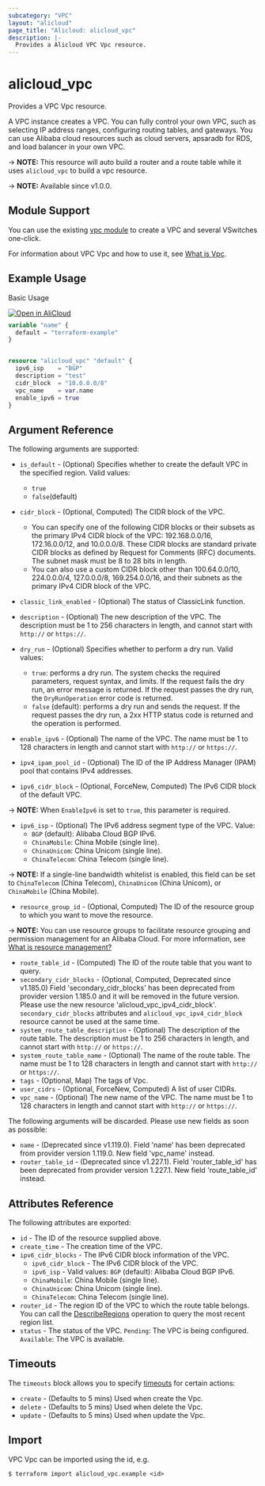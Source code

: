 ```yaml
---
subcategory: "VPC"
layout: "alicloud"
page_title: "Alicloud: alicloud_vpc"
description: |-
  Provides a Alicloud VPC Vpc resource.
---
```


# alicloud_vpc

Provides a VPC Vpc resource.

A VPC instance creates a VPC. You can fully control your own VPC, such as selecting IP address ranges, configuring routing tables, and gateways. You can use Alibaba cloud resources such as cloud servers, apsaradb for RDS, and load balancer in your own VPC. 

-> **NOTE:** This resource will auto build a router and a route table while it uses `alicloud_vpc` to build a vpc resource. 

-> **NOTE:** Available since v1.0.0.

## Module Support

You can use the existing [vpc module](https://registry.terraform.io/modules/alibaba/vpc/alicloud) 
to create a VPC and several VSwitches one-click.

For information about VPC Vpc and how to use it, see [What is Vpc](https://www.alibabacloud.com/help/en/virtual-private-cloud/latest/what-is-a-vpc).

## Example Usage

Basic Usage

<div style="display: block;margin-bottom: 40px;"><div class="oics-button" style="float: right;position: absolute;margin-bottom: 10px;">
  <a href="https://api.aliyun.com/terraform?resource=alicloud_vpc&exampleId=d5070149-7922-e5bb-2494-de31dd34464d70a607da&activeTab=example&spm=docs.r.vpc.0.d507014979&intl_lang=EN_US" target="_blank">
    <img alt="Open in AliCloud" src="https://img.alicdn.com/imgextra/i1/O1CN01hjjqXv1uYUlY56FyX_!!6000000006049-55-tps-254-36.svg" style="max-height: 44px; max-width: 100%;">
  </a>
</div></div>

```terraform
variable "name" {
  default = "terraform-example"
}


resource "alicloud_vpc" "default" {
  ipv6_isp    = "BGP"
  description = "test"
  cidr_block  = "10.0.0.0/8"
  vpc_name    = var.name
  enable_ipv6 = true
}
```

## Argument Reference

The following arguments are supported:
* `is_default` - (Optional) Specifies whether to create the default VPC in the specified region. Valid values:
  - `true`
  - `false`(default)

* `cidr_block` - (Optional, Computed) The CIDR block of the VPC.
  - You can specify one of the following CIDR blocks or their subsets as the primary IPv4 CIDR block of the VPC: 192.168.0.0/16, 172.16.0.0/12, and 10.0.0.0/8. These CIDR blocks are standard private CIDR blocks as defined by Request for Comments (RFC) documents. The subnet mask must be 8 to 28 bits in length.
  - You can also use a custom CIDR block other than 100.64.0.0/10, 224.0.0.0/4, 127.0.0.0/8, 169.254.0.0/16, and their subnets as the primary IPv4 CIDR block of the VPC.

* `classic_link_enabled` - (Optional) The status of ClassicLink function.
* `description` - (Optional) The new description of the VPC. The description must be 1 to 256 characters in length, and cannot start with `http://` or `https://`. 
* `dry_run` - (Optional) Specifies whether to perform a dry run. Valid values:
  - `true`: performs a dry run. The system checks the required parameters, request syntax, and limits. If the request fails the dry run, an error message is returned. If the request passes the dry run, the `DryRunOperation` error code is returned.
  - `false` (default): performs a dry run and sends the request. If the request passes the dry run, a 2xx HTTP status code is returned and the operation is performed.
* `enable_ipv6` - (Optional) The name of the VPC. The name must be 1 to 128 characters in length and cannot start with `http://` or `https://`. 
* `ipv4_ipam_pool_id` - (Optional) The ID of the IP Address Manager (IPAM) pool that contains IPv4 addresses. 
* `ipv6_cidr_block` - (Optional, ForceNew, Computed) The IPv6 CIDR block of the default VPC.

-> **NOTE:**  When `EnableIpv6` is set to `true`, this parameter is required.

* `ipv6_isp` - (Optional) The IPv6 address segment type of the VPC. Value:
  - `BGP` (default): Alibaba Cloud BGP IPv6.
  - `ChinaMobile`: China Mobile (single line).
  - `ChinaUnicom`: China Unicom (single line).
  - `ChinaTelecom`: China Telecom (single line).

-> **NOTE:**  If a single-line bandwidth whitelist is enabled, this field can be set to `ChinaTelecom` (China Telecom), `ChinaUnicom` (China Unicom), or `ChinaMobile` (China Mobile).
* `resource_group_id` - (Optional, Computed) The ID of the resource group to which you want to move the resource.

-> **NOTE:**   You can use resource groups to facilitate resource grouping and permission management for an Alibaba Cloud. For more information, see [What is resource management?](https://www.alibabacloud.com/help/en/doc-detail/94475.html)

* `route_table_id` - (Computed) The ID of the route table that you want to query. 
* `secondary_cidr_blocks` - (Optional, Computed, Deprecated since v1.185.0) Field 'secondary_cidr_blocks' has been deprecated from provider version 1.185.0 and it will be removed in the future version. Please use the new resource 'alicloud_vpc_ipv4_cidr_block'. `secondary_cidr_blocks` attributes and `alicloud_vpc_ipv4_cidr_block` resource cannot be used at the same time.
* `system_route_table_description` - (Optional) The description of the route table. The description must be 1 to 256 characters in length, and cannot start with `http://` or `https://`. 
* `system_route_table_name` - (Optional) The name of the route table. The name must be 1 to 128 characters in length and cannot start with `http://` or `https://`. 
* `tags` - (Optional, Map) The tags of Vpc.
* `user_cidrs` - (Optional, ForceNew, Computed) A list of user CIDRs.
* `vpc_name` - (Optional) The new name of the VPC. The name must be 1 to 128 characters in length and cannot start with `http://` or `https://`. 

The following arguments will be discarded. Please use new fields as soon as possible:
* `name` - (Deprecated since v1.119.0). Field 'name' has been deprecated from provider version 1.119.0. New field 'vpc_name' instead.
* `router_table_id` - (Deprecated since v1.227.1). Field 'router_table_id' has been deprecated from provider version 1.227.1. New field 'route_table_id' instead.

## Attributes Reference

The following attributes are exported:
* `id` - The ID of the resource supplied above.
* `create_time` - The creation time of the VPC.
* `ipv6_cidr_blocks` - The IPv6 CIDR block information of the VPC.
  * `ipv6_cidr_block` - The IPv6 CIDR block of the VPC.
  * `ipv6_isp` - Valid values: `BGP` (default): Alibaba Cloud BGP IPv6.
  - `ChinaMobile`: China Mobile (single line).
  - `ChinaUnicom`: China Unicom (single line).
  - `ChinaTelecom`: China Telecom (single line).
* `router_id` - The region ID of the VPC to which the route table belongs. You can call the [DescribeRegions](https://www.alibabacloud.com/help/en/doc-detail/36063.html) operation to query the most recent region list. 
* `status` - The status of the VPC.   `Pending`: The VPC is being configured. `Available`: The VPC is available.

## Timeouts

The `timeouts` block allows you to specify [timeouts](https://www.terraform.io/docs/configuration-0-11/resources.html#timeouts) for certain actions:
* `create` - (Defaults to 5 mins) Used when create the Vpc.
* `delete` - (Defaults to 5 mins) Used when delete the Vpc.
* `update` - (Defaults to 5 mins) Used when update the Vpc.

## Import

VPC Vpc can be imported using the id, e.g.

```shell
$ terraform import alicloud_vpc.example <id>
```